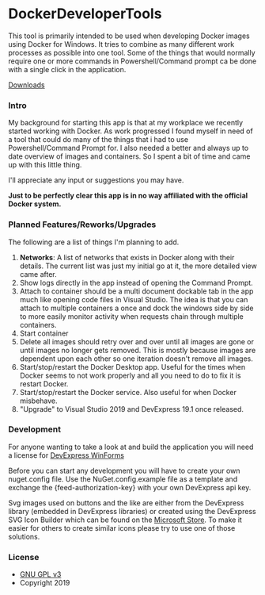 # DockerDeveloperTools

This tool is primarily intended to be used when developing Docker images using Docker for Windows.
It tries to combine as many different work processes as possible into one tool.
Some of the things that would normally require one or more commands in Powershell/Command prompt ca be done with a single click in the application.

[Downloads](http://docker-developer-tools.net/latest.php)

### Intro
My background for starting this app is that at my workplace we recently started working with Docker.
As work progressed I found myself in need of a tool that could do many of the things that i had to use Powershell/Command Prompt for.
I also needed a better and always up to date overview of images and containers.
So I spent a bit of time and came up with this little thing.

I'll appreciate any input or suggestions you may have.

__Just to be perfectly clear this app is in no way affiliated with the official Docker system.__

### Planned Features/Reworks/Upgrades
The following are a list of things I'm planning to add.

1. __Networks__: A list of networks that exists in Docker along with their details. The current list was just my initial go at it, the more detailed view came after.
2. Show logs directly in the app instead of opening the Command Prompt.
3. Attach to container should be a multi document dockable tab in the app much like opening code files in Visual Studio.
The idea is that you can attach to multiple containers a once and dock the windows side by side to more easily monitor activity when requests chain through multiple containers.
4. Start container
5. Delete all images should retry over and over until all images are gone or until images no longer gets removed.
This is mostly because images are dependent upon each other so one iteration doesn't remove all images.
6. Start/stop/restart the Docker Desktop app. Useful for the times when Docker seems to not work properly and all you need to do to fix it is restart Docker.
7. Start/stop/restart the Docker service. Also useful for when Docker misbehave.
8. "Upgrade" to Visual Studio 2019 and DevExpress 19.1 once released.

### Development
For anyone wanting to take a look at and build the application you will need a license for [DevExpress WinForms](https://www.devexpress.com/products/net/controls/winforms/)

Before you can start any development you will have to create your own nuget.config file.
Use the NuGet.config.example file as a template and exchange the {feed-authorization-key} with your own DevExpress api key.

Svg images used on buttons and the like are either from the DevExpress library (embedded in DevExpress libraries) or created using the DevExpress SVG Icon Builder which can be found on the [Microsoft Store](https://www.microsoft.com/en-us/p/svg-icon-builder/9mxbbwvknrvr).
To make it easier for others to create similar icons please try to use one of those solutions.

### License
- [GNU GPL v3](http://www.gnu.org/licenses/gpl.html)
- Copyright 2019
